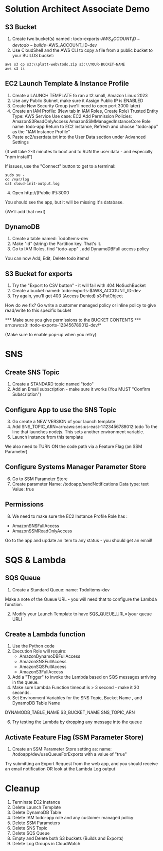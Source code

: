 # Solution Architect Associate Demo

## S3 Bucket

1. Create two bucket(s) named :
   todo-exports-$AWS_ACCOUNT_ID-dev 
   todo-builds-$AWS_ACCOUNT_ID-dev
2. Use CloudShell and the AWS CLI to copy a file from a public bucket to your BUILDS bucket:
```
aws s3 cp s3:\\platt-web\todo.zip s3:\\YOUR-BUCKET-NAME
aws s3 ls
```

## EC2 Launch Template & Instance Profile 

1. Create a LAUNCH TEMPLATE fo ran a t2.small, Amazon Linux 2023
2. Use any Public Subnet, make sure it Assign Public IP is ENABLED
3. Create New Security Group (we'll need to open port 3000 later)
2. Create an IAM Profile:
    (New tab in IAM Roles, Create Role)
    Trusted Entity Type: AWS Service
    Use case: EC2
    Add Permission Policies:
        AmazonS3ReadOnlyAccess
        AmazonSSMManagedInstanceCore
    Role name: todo-app
    Return to EC2 instance, Refresh and choose "todo-app" as the "IAM Instance Profile"
3. Paste ec2/userdata.txt into the User Data section under Advanced Settings

(It will take 2-3 minutes to boot and to RUN the user data - and especially "npm install")

If issues, use the "Connect" button to get to a terminal:

```
sudo su - 
cd /var/log
cat cloud-init-output.log
```

4. Open http://(Public IP):3000

You should see the app, but it will be missing it's database.

(We'll add that next)

## DynamoDB

1. Create a table named: TodoItems-dev
2. Make "id" (string) the Partition key.  That's it.
3. Go to IAM Roles, find "todo-app" , add DynamoDBFull access policy

You can now Add, Edit, Delete todo items! 

## S3 Bucket for exports

1. Try the "Export to CSV button" - it will fail with 404 NoSuchBucket
2. Create a bucket named: todo-exports-$AWS_ACCOUNT_ID-dev
3. Try again, you'll get 403 (Access Denied) s3:PutObject 

How do we fix?   Go write a customer managed policy or inline policy to give read/write to this specific bucket

*** Make sure you give permissions to the BUCKET CONTENTS ***
arn:aws:s3:::todo-exports-123456789012-dev/*

(Make sure to enable pop-up when you retry)


# SNS

## Create SNS Topic

1. Create a STANDARD topic named "todo"
2. Add an Email subscription - make sure it works (You MUST "Confirm Subscription")

## Configure App to use the SNS Topic

3. Go create a NEW VERSION of your launch template
4. Add 
SNS_TOPIC_ARN=arn:aws:sns:us-east-1:123456789012:todo
To the line that launches nodejs.  This sets another environment variable.
5. Launch instance from this template

We also need to TURN ON the code path via a Feature Flag (an SSM Parameter)

## Configure Systems Manager Parameter Store

6. Go to SSM Parameter Store
7. Create parameter
    Name: /todoapp/sendNotifications
    Data type: text 
    Value: true

## Permissions

8. We need to make sure the EC2 Instance Profile Role has :
* AmazonSNSFullAccess
* AmazonSSMReadOnlyAccess


Go to the app and update an item to any status - you should get an email!

# SQS & Lambda

## SQS Queue

1. Create a Standard Queue:
    name: TodoItems-dev

Make a note of the Queue URL - you will need that to configure the Lambda function.

2. Modify your Launch Template to have 
SQS_QUEUE_URL=(your queue URL)

## Create a Lambda function

1. Use the Python code
2. Execution Role will require:
    * AmazonDynamoDBFullAccess
    * AmazonSNSFullAccess
    * AmazonSQSFullAccess
    * AmazonS3FullAccess
3. Add a "Trigger" to invoke the Lambda based on SQS messages arriving in the queue.
4. Make sure Lambda Function timeout is > 3 second - make it 30 seconds.
5. Set Environment Variables for the SNS Topic, Bucket Name , and DynamoDB Table Name

DYNAMODB_TABLE_NAME
S3_BUCKET_NAME
SNS_TOPIC_ARN

6. Try testing the Lambda by dropping any message into the queue

## Activate Feature Flag (SSM Parameter Store)

1. Create an SSM Parameter Store setting as:
   name: /todoapp/dev/useQueueForExports
   with a value of "true"

Try submitting an Export Request from the web app, and you should receive an email notification
OR look at the Lambda Log output


# Cleanup

1. Terminate EC2 instance
2. Delete Launch Template
3. Delete DynamoDB Table
4. Delete IAM todo-app role and any customer managed policy
5. Delete SSM Parameters
6. Delete SNS Topic
7. Delete SQS Queue
8. Empty and Delete both S3 buckets (Builds and Exports)
9. Delete Log Groups in CloudWatch 
